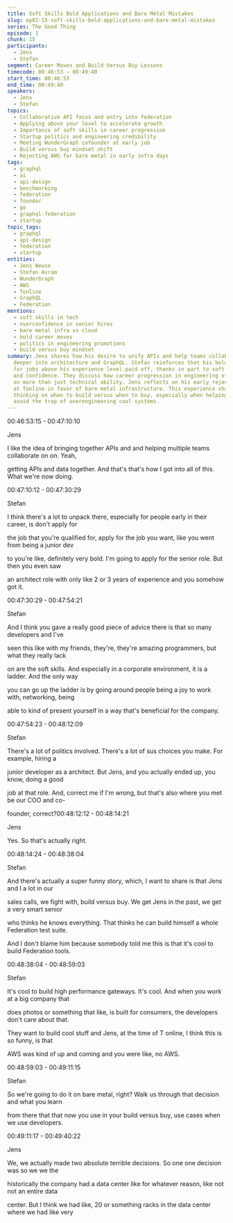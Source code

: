 ```yaml
---
title: Soft Skills Bold Applications and Bare Metal Mistakes
slug: ep01-15-soft-skills-bold-applications-and-bare-metal-mistakes
series: The Good Thing
episode: 1
chunk: 15
participants:
  - Jens
  - Stefan
segment: Career Moves and Build Versus Buy Lessons
timecode: 00:46:53 – 00:49:40
start_time: 00:46:53
end_time: 00:49:40
speakers:
  - Jens
  - Stefan
topics:
  - Collaborative API focus and entry into federation
  - Applying above your level to accelerate growth
  - Importance of soft skills in career progression
  - Startup politics and engineering credibility
  - Meeting WunderGraph cofounder at early job
  - Build versus buy mindset shift
  - Rejecting AWS for bare metal in early infra days
tags:
  - graphql
  - ai
  - api-design
  - benchmarking
  - federation
  - founder
  - go
  - graphql-federation
  - startup
topic_tags:
  - graphql
  - api-design
  - federation
  - startup
entities:
  - Jens Neuse
  - Stefan Avram
  - WunderGraph
  - AWS
  - Tonline
  - GraphQL
  - Federation
mentions:
  - soft skills in tech
  - overconfidence in senior hires
  - bare metal infra vs cloud
  - bold career moves
  - politics in engineering promotions
  - build versus buy mindset
summary: Jens shares how his desire to unify APIs and help teams collaborate led him
  deeper into architecture and GraphQL. Stefan reinforces that his boldness in applying
  for jobs above his experience level paid off, thanks in part to soft skills, networking,
  and confidence. They discuss how career progression in engineering often depends
  on more than just technical ability. Jens reflects on his early rejection of AWS
  at Tonline in favor of bare metal infrastructure. This experience shaped his current
  thinking on when to build versus when to buy, especially when helping developers
  avoid the trap of overengineering cool systems.
---
```



00:46:53:15 - 00:47:10:10

Jens

I like the idea of bringing together APIs and and helping multiple teams collaborate on on. Yeah,

getting APIs and data together. And that's that's how I got into all of this. What we're now doing.

00:47:10:12 - 00:47:30:29

Stefan

I think there's a lot to unpack there, especially for people early in their career, is don't apply for

the job that you're qualified for, apply for the job you want, like you went from being a junior dev

to you're like, definitely very bold. I'm going to apply for the senior role. But then you even saw

an architect role with only like 2 or 3 years of experience and you somehow got it.

00:47:30:29 - 00:47:54:21

Stefan

And I think you gave a really good piece of advice there is that so many developers and I've

seen this like with my friends, they're, they're amazing programmers, but what they really lack

on are the soft skills. And especially in a corporate environment, it is a ladder. And the only way

you can go up the ladder is by going around people being a joy to work with, networking, being

able to kind of present yourself in a way that's beneficial for the company.

00:47:54:23 - 00:48:12:09

Stefan

There's a lot of politics involved. There's a lot of sus choices you make. For example, hiring a

junior developer as a architect. But Jens, and you actually ended up, you know, doing a good

job at that role. And, correct me if I'm wrong, but that's also where you met be our COO and co-

founder, correct?00:48:12:12 - 00:48:14:21

Jens

Yes. So that's actually right.

00:48:14:24 - 00:48:38:04

Stefan

And there's actually a super funny story, which, I want to share is that Jens and I a lot in our

sales calls, we fight with, build versus buy. We get Jens in the past, we get a very smart senior

who thinks he knows everything. That thinks he can build himself a whole Federation test suite.

And I don't blame him because somebody told me this is that it's cool to build Federation tools.

00:48:38:04 - 00:48:59:03

Stefan

It's cool to build high performance gateways. It's cool. And when you work at a big company that

does photos or something that like, is built for consumers, the developers don't care about that.

They want to build cool stuff and Jens, at the time of T online, I think this is so funny, is that

AWS was kind of up and coming and you were like, no AWS.

00:48:59:03 - 00:49:11:15

Stefan

So we're going to do it on bare metal, right? Walk us through that decision and what you learn

from there that that now you use in your build versus buy, use cases when we use developers.

00:49:11:17 - 00:49:40:22

Jens

We, we actually made two absolute terrible decisions. So one one decision was so we we the

historically the company had a data center like for whatever reason, like not not an entire data

center. But I think we had like, 20 or something racks in the data center where we had like very


